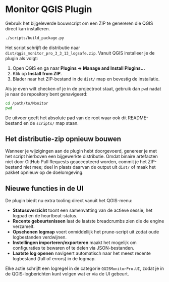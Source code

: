 # Monitor QGIS Plugin

Gebruik het bijgeleverde bouwscript om een ZIP te genereren die QGIS direct kan installeren.

```bash
./scripts/build_package.py
```

Het script schrijft de distributie naar `dist/qgis_monitor_pro_3_3_13_logsafe.zip`.  Vanuit QGIS installeer je de plugin als volgt:

1. Open QGIS en ga naar **Plugins → Manage and Install Plugins…**
2. Klik op **Install from ZIP**.
3. Blader naar het ZIP-bestand in de `dist/` map en bevestig de installatie.

Als je even wilt checken of je in de projectroot staat, gebruik dan `pwd` nadat je naar de repository bent genavigeerd:

```bash
cd /path/to/Monitor
pwd
```

De uitvoer geeft het absolute pad van de root waar ook dit README-bestand en de `scripts/` map staan.

## Het distributie-zip opnieuw bouwen

Wanneer je wijzigingen aan de plugin hebt doorgevoerd, genereer je met het script hierboven een bijgewerkte distributie. Omdat binaire artefacten niet door GitHub Pull Requests geaccepteerd worden, commit je het ZIP-bestand niet mee; deel in plaats daarvan de output uit `dist/` of maak het pakket opnieuw op de doelomgeving.

## Nieuwe functies in de UI

De plugin biedt nu extra tooling direct vanuit het QGIS-menu:

- **Statusoverzicht** toont een samenvatting van de actieve sessie, het logpad en de heartbeat-status.
- **Recente gebeurtenissen** laat de laatste breadcrumbs zien die de engine verzamelt.
- **Opschonen logmap** voert onmiddellijk het prune-script uit zodat oude logbestanden verdwijnen.
- **Instellingen importeren/exporteren** maakt het mogelijk om configuraties te bewaren of te delen via JSON-bestanden.
- **Laatste log openen** navigeert automatisch naar het meest recente logbestand (full of errors) in de logmap.

Elke actie schrijft een logregel in de categorie `QGISMonitorPro.UI`, zodat je in de QGIS-logberichten kunt volgen wat er via de UI gebeurt.
